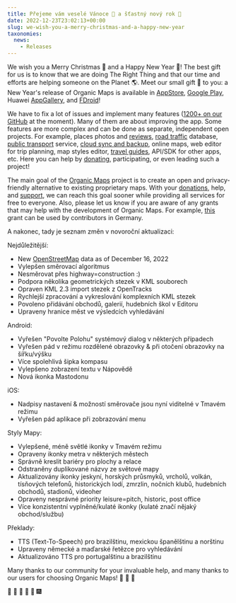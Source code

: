 ```yaml
---
title: Přejeme vám veselé Vánoce 🎅 a šťastný nový rok 🎄
date: 2022-12-23T23:02:13+00:00
slug: we-wish-you-a-merry-christmas-and-a-happy-new-year
taxonomies:
  news:
    - Releases
---
```


We wish you a Merry Christmas 🎅 and a Happy New Year 🎄! The best gift for us is to know that we are doing The Right Thing and that our time and efforts are helping someone on the Planet 🌎. Meet our small gift 🎁 to you: a New Year's release of Organic Maps is available in [AppStore](https://apps.apple.com/app/organic-maps/id1567437057), [Google Play](https://play.google.com/store/apps/details?id=app.organicmaps), Huawei [AppGallery](https://appgallery.huawei.com/#/app/C104325611?local=en), and [FDroid](https://f-droid.org/en/packages/app.organicmaps/)!

We have to fix a lot of issues and implement many features ([1200+ on our GitHub](https://github.com/organicmaps/organicmaps/issues) at the moment). Many of them are about improving the app. Some features are more complex and can be done as separate, independent open projects. For example, places photos and [reviews](https://github.com/organicmaps/organicmaps/issues/2758), [road traffic](https://github.com/organicmaps/organicmaps/issues/1160) database, [public transport](https://github.com/organicmaps/organicmaps/issues/837) service, [cloud sync and backup](https://github.com/organicmaps/organicmaps/issues/2082), online maps, web editor for trip planning, map styles editor, [travel guides](https://github.com/organicmaps/organicmaps/issues/3648), API/SDK for other apps, etc. Here you can help by [donating](https://organicmaps.app/donate/), participating, or even leading such a project!

The main goal of the [Organic Maps](https://organicmaps.app/) project is to create an open and privacy-friendly alternative to existing proprietary maps. With your [donations](https://organicmaps.app/donate/), help, and [support](https://organicmaps.app/support-us/), we can reach this goal sooner while providing all services for free to everyone. Also, please let us know if you are aware of any grants that may help with the development of Organic Maps. For example, [this](https://prototypefund.de/) grant can be used by contributors in Germany.

A nakonec, tady je seznam změn v novoroční aktualizaci:

Nejdůležitější:

- New [OpenStreetMap](https://openstreetmap.org/) data as of December 16, 2022
- Vylepšen směrovací algoritmus
- Nesměrovat přes highway=construction :)
- Podpora několika geometrických stezek v KML souborech
- Opraven KML 2.3 import stezek z OpenTracks
- Rychlejší zpracování a vykreslování komplexních KML stezek
- Povoleno přidávání obchodů, galerií, hudebních škol v Editoru
- Upraveny hranice měst ve výsledcích vyhledávání

Android:

- Vyřešen "Povolte Polohu" systémový dialog v některých případech
- Vyřešen pád v režimu rozdělené obrazovky & při otočení obrazovky na šířku/výšku
- Více spolehlivá šipka kompasu
- Vylepšeno zobrazení textu v Nápovědě
- Nová ikonka Mastodonu

iOS:

- Nadpisy nastavení & možností směrovače jsou nyní viditelné v Tmavém režimu
- Vyřešen pád aplikace při zobrazování menu

Styly Mapy:

- Vylepšené, méně světlé ikonky v Tmavém režimu
- Opraveny ikonky metra v některých městech
- Správně kreslit bariéry pro plochy a relace
- Odstraněny duplikované názvy ze světové mapy
- Aktualizovány ikonky jeskyní, horských průsmyků, vrcholů, volkán, tísňových telefonů, historických lodí, zmrzlin, nočních klubů, hudebních obchodů, stadionů, videoher
- Opraveny nesprávné priority leisure=pitch, historic, post office
- Více konzistentní vyplněné/kulaté ikonky (kulaté značí nějaký obchod/službu)

Překlady:

- TTS (Text-To-Speech) pro brazilštinu, mexickou španělštinu a norštinu
- Upraveny německé a maďarské řetězce pro vyhledávání
- Aktualizováno TTS pro portugalštinu a brazilštinu

Many thanks to our community for your invaluable help, and many thanks to our users for choosing Organic Maps! 🙏 🙏 🙏

🎇 🎈 🎉 🎊 🎄 🎆
